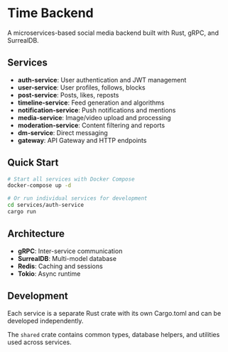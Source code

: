 # Time Backend

A microservices-based social media backend built with Rust, gRPC, and SurrealDB.

## Services

- **auth-service**: User authentication and JWT management
- **user-service**: User profiles, follows, blocks  
- **post-service**: Posts, likes, reposts
- **timeline-service**: Feed generation and algorithms
- **notification-service**: Push notifications and mentions
- **media-service**: Image/video upload and processing
- **moderation-service**: Content filtering and reports
- **dm-service**: Direct messaging
- **gateway**: API Gateway and HTTP endpoints

## Quick Start

```bash
# Start all services with Docker Compose
docker-compose up -d

# Or run individual services for development
cd services/auth-service
cargo run
```

## Architecture

- **gRPC**: Inter-service communication
- **SurrealDB**: Multi-model database
- **Redis**: Caching and sessions
- **Tokio**: Async runtime

## Development

Each service is a separate Rust crate with its own Cargo.toml and can be developed independently.

The `shared` crate contains common types, database helpers, and utilities used across services.
